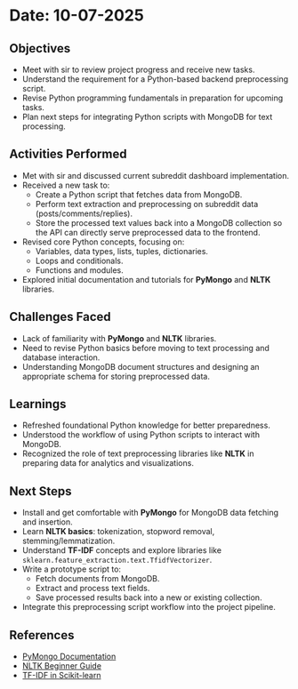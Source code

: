 # Date: 10-07-2025


## Objectives

- Meet with sir to review project progress and receive new tasks.
- Understand the requirement for a Python-based backend preprocessing script.
- Revise Python programming fundamentals in preparation for upcoming tasks.
- Plan next steps for integrating Python scripts with MongoDB for text processing.


## Activities Performed

- Met with sir and discussed current subreddit dashboard implementation.
- Received a new task to:
  - Create a Python script that fetches data from MongoDB.
  - Perform text extraction and preprocessing on subreddit data (posts/comments/replies).
  - Store the processed text values back into a MongoDB collection so the API can directly serve preprocessed data to the frontend.
- Revised core Python concepts, focusing on:
  - Variables, data types, lists, tuples, dictionaries.
  - Loops and conditionals.
  - Functions and modules.
- Explored initial documentation and tutorials for **PyMongo** and **NLTK** libraries.


## Challenges Faced

- Lack of familiarity with **PyMongo** and **NLTK** libraries.
- Need to revise Python basics before moving to text processing and database interaction.
- Understanding MongoDB document structures and designing an appropriate schema for storing preprocessed data.


## Learnings

- Refreshed foundational Python knowledge for better preparedness.
- Understood the workflow of using Python scripts to interact with MongoDB.
- Recognized the role of text preprocessing libraries like **NLTK** in preparing data for analytics and visualizations.

## Next Steps

- Install and get comfortable with **PyMongo** for MongoDB data fetching and insertion.
- Learn **NLTK basics**: tokenization, stopword removal, stemming/lemmatization.
- Understand **TF-IDF** concepts and explore libraries like `sklearn.feature_extraction.text.TfidfVectorizer`.
- Write a prototype script to:
  - Fetch documents from MongoDB.
  - Extract and process text fields.
  - Save processed results back into a new or existing collection.
- Integrate this preprocessing script workflow into the project pipeline.


## References

- [PyMongo Documentation](https://pymongo.readthedocs.io/en/stable/)
- [NLTK Beginner Guide](https://www.nltk.org/book/)
- [TF-IDF in Scikit-learn](https://scikit-learn.org/stable/modules/feature_extraction.html)

